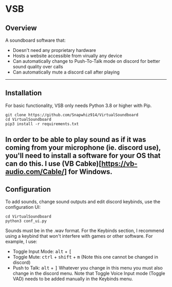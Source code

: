 # VSB
## Overview
A soundboard software that:
 - Doesn't need any proprietary hardware
 - Hosts a website accessible from virually any device
 - Can automatically change to Push-To-Talk mode on discord for better sound quality over calls
 - Can automatically mute a discord call after playing
---
## Installation
For basic functionality, VSB only needs Python 3.8 or higher with Pip.
```
git clone https://github.com/Snapwhiz914/VirtualSoundboard
cd VirtualSoundboard
pip3 install -r requirements.txt
```
In order to be able to play sound as if it was coming from your microphone (ie. discord use), you'll need to install a software for your OS that can do this. I use (VB Cabke)[https://vb-audio.com/Cable/] for Windows.
---
## Configuration
To add sounds, change sound outputs and edit discord keybinds, use the configuration UI:
```
cd VirtualSoundboard
python3 conf_ui.py
```
Sounds must be in the .wav format.
For the Keybinds section, I recommend using a keybind that won't interfere with games or other software. For example, I use:
 - Toggle Input Mode: <kbd>alt</kbd> + <kbd>[</kbd>
 - Toggle Mute: <kbd>ctrl</kbd> + <kbd>shift</kbd> + <kbd>m</kbd> (Note this one cannot be changed in discord)
 - Push to Talk: <kbd>alt</kbd> + <kbd>]</kbd>
Whatever you change in this menu you must also change in the discord menu. Note that Toggle Voice Input mode (Toggle VAD) needs to be added manually in the Keybinds menu. 
